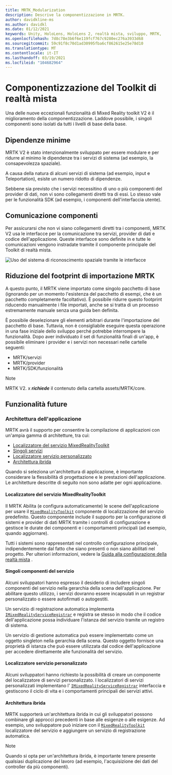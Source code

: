 ```yaml
---
title: MRTK_Modularization
description: Descrive la componentizzazione in MRTK.
author: davidkline-ms
ms.author: davidkl
ms.date: 01/12/2021
keywords: Unity, HoloLens, HoloLens 2, realtà mista, sviluppo, MRTK,
ms.openlocfilehash: 7d8c78e3b6f6e119fcf767c9280ec276a3933d68
ms.sourcegitcommit: 59c91f8c70d1ad30995fba6cf862615e25e78d10
ms.translationtype: MT
ms.contentlocale: it-IT
ms.lasthandoff: 03/19/2021
ms.locfileid: "104682964"
---
```

# <a name="mixed-reality-toolkit-componentization"></a>Componentizzazione del Toolkit di realtà mista

Una delle nuove eccezionali funzionalità di Mixed Reality toolkit V2 è il miglioramento della componentizzazione. Laddove possibile, i singoli componenti sono isolati da tutti i livelli di base della base.

## <a name="minimized-dependencies"></a>Dipendenze minime

MRTK V2 è stato intenzionalmente sviluppato per essere modulare e per ridurre al minimo le dipendenze tra i servizi di sistema (ad esempio, la consapevolezza spaziale).

A causa della natura di alcuni servizi di sistema (ad esempio, input e Teleportation), esiste un numero ridotto di dipendenze.

Sebbene sia previsto che i servizi necessitino di uno o più componenti del provider di dati, non vi sono collegamenti diretti tra di essi. Lo stesso vale per le funzionalità SDK (ad esempio, i componenti dell'interfaccia utente).

## <a name="component-communication"></a>Comunicazione componenti

Per assicurarsi che non vi siano collegamenti diretti tra i componenti, MRTK V2 usa le interfacce per la comunicazione tra servizi, provider di dati e codice dell'applicazione. Queste interfacce sono definite in e tutte le comunicazioni vengono instradate tramite il componente principale del Toolkit di realtà mista.

![Uso del sistema di riconoscimento spaziale tramite le interfacce](../features/images/packaging/AccessingViaInterfaces.png)

## <a name="minimizing-mrtk-import-footprint"></a>Riduzione del footprint di importazione MRTK

A questo punto, il MRTK viene importato come singolo pacchetto di base (ignorando per un momento l'esistenza del pacchetto di esempi, che è un pacchetto completamente facoltativo). È possibile ridurre questo footprint riducendo manualmente i file importati, anche se si tratta di un processo estremamente manuale senza una guida ben definita.

È possibile deselezionare gli elementi arbitrari durante l'importazione del pacchetto di base. Tuttavia, non è consigliabile eseguire questa operazione in una fase iniziale dello sviluppo perché potrebbe interrompere la funzionalità. Dopo aver individuato il set di funzionalità finali di un'app, è possibile eliminare i provider e i servizi non necessari nelle cartelle seguenti:

- MRTK/servizi
- MRTK/provider
- MRTK/SDK/funzionalità

> [!NOTE]
> MRTK V2. x **_richiede_** il contenuto della cartella assets/MRTK/core.

## <a name="upcoming-features"></a>Funzionalità future

### <a name="application-architecture"></a>Architettura dell'applicazione

MRTK avrà il supporto per consentire la compilazione di applicazioni con un'ampia gamma di architetture, tra cui:

- [Localizzatore del servizio MixedRealityToolkit](#mixedrealitytoolkit-service-locator)
- [Singoli servizi](#individual-service-components)
- [Localizzatore servizio personalizzato](#custom-service-locator)
- [Architettura ibrida](#hybrid-architecture)

Quando si seleziona un'architettura di applicazione, è importante considerare la flessibilità di progettazione e le prestazioni dell'applicazione. Le architetture descritte di seguito non sono adatte per ogni applicazione.

#### <a name="mixedrealitytoolkit-service-locator"></a>Localizzatore del servizio MixedRealityToolkit

Il MRTK Abilita (e configura automaticamente) le scene dell'applicazione per usare il [`MixedRealityToolkit`](xref:Microsoft.MixedReality.Toolkit.MixedRealityToolkit) componente di localizzazione del servizio predefinito. Questo componente include il supporto per la configurazione di sistemi e provider di dati MRTK tramite i controlli di configurazione e gestisce le durate dei componenti e i comportamenti principali (ad esempio, quando aggiornare).

Tutti i sistemi sono rappresentati nel controllo configurazione principale, indipendentemente dal fatto che siano presenti o non siano abilitati nel progetto. Per ulteriori informazioni, vedere la [Guida alla configurazione della realtà mista](../configuration/mixed-reality-configuration-guide.md) .

#### <a name="individual-service-components"></a>Singoli componenti del servizio

Alcuni sviluppatori hanno espresso il desiderio di includere singoli componenti del servizio nella gerarchia della scena dell'applicazione. Per abilitare questo utilizzo, i servizi dovranno essere incapsulati in un registrar personalizzato o essere autofirmati o autogestiti.

Un servizio di registrazione automatica implementa [`IMixedRealityServiceRegistrar`](xref:Microsoft.MixedReality.Toolkit.IMixedRealityServiceRegistrar) e registra se stesso in modo che il codice dell'applicazione possa individuare l'istanza del servizio tramite un registro di sistema.

Un servizio di gestione automatica può essere implementato come un oggetto singleton nella gerarchia della scena. Questo oggetto fornisce una proprietà di istanza che può essere utilizzata dal codice dell'applicazione per accedere direttamente alle funzionalità del servizio.

#### <a name="custom-service-locator"></a>Localizzatore servizio personalizzato

Alcuni sviluppatori hanno richiesto la possibilità di creare un componente del localizzatore di servizi personalizzato. I localizzatori di servizi personalizzati implementano l' [`IMixedRealityServiceRegistrar`](xref:Microsoft.MixedReality.Toolkit.IMixedRealityServiceRegistrar) interfaccia e gestiscono il ciclo di vita e i comportamenti principali dei servizi attivi.

#### <a name="hybrid-architecture"></a>Architettura ibrida

MRTK supporterà un'architettura ibrida in cui gli sviluppatori possono combinare gli approcci precedenti in base alle esigenze o alle esigenze. Ad esempio, uno sviluppatore può iniziare con il [`MixedRealityToolkit`](xref:Microsoft.MixedReality.Toolkit.MixedRealityToolkit) localizzatore del servizio e aggiungere un servizio di registrazione automatica.

> [!NOTE]
> Quando si opta per un'architettura ibrida, è importante tenere presente qualsiasi duplicazione del lavoro (ad esempio, l'acquisizione dei dati del controller da più componenti).
